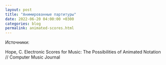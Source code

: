 ```yaml
---
layout: post
title: "Анимированные партитуры"
date: 2022-06-20 04:00:00 +0300
categories: blog
permalink: animated-scores.html
---
```


Источники:

Hope, C. Electronic Scores for Music: The Possibilities of Animated Notation // Computer Music Journal

